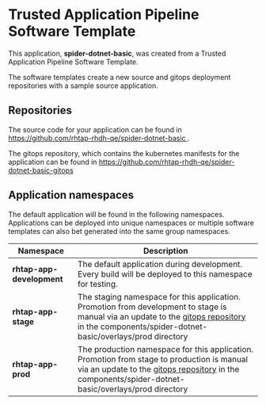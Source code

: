 # Trusted Application Pipeline Software Template

This application, **spider-dotnet-basic**, was created from a Trusted Application Pipeline Software Template.

The software templates create a new source and gitops deployment repositories with a sample source application. 

## Repositories

The source code for your application can be found in [https://github.com/rhtap-rhdh-qe/spider-dotnet-basic ](https://github.com/rhtap-rhdh-qe/spider-dotnet-basic ).
 
The gitops repository, which contains the kubernetes manifests for the application can be found in 
[https://github.com/rhtap-rhdh-qe/spider-dotnet-basic-gitops ](https://github.com/rhtap-rhdh-qe/spider-dotnet-basic-gitops ) 

## Application namespaces 

The default application will be found in the following namespaces. Applications can be deployed into unique namespaces or multiple software templates can also bet generated into the same group namespaces.  

|  Namespace   |  Description   |  
| -------- | -------- |   
| **rhtap-app-development** | The default application during development. Every build will be deployed to this namespace for testing. | 
| **rhtap-app-stage** | The staging namespace for this application. Promotion from development to stage is manual via an update to the [gitops repository](https://github.com/rhtap-rhdh-qe/spider-dotnet-basic-gitops ) in the components/spider-dotnet-basic/overlays/prod directory |  
| **rhtap-app-prod** | The production namespace for this application. Promotion from stage to production is manual via an update to the [gitops repository](https://github.com/rhtap-rhdh-qe/spider-dotnet-basic-gitops ) in the components/spider-dotnet-basic/overlays/prod directory | 